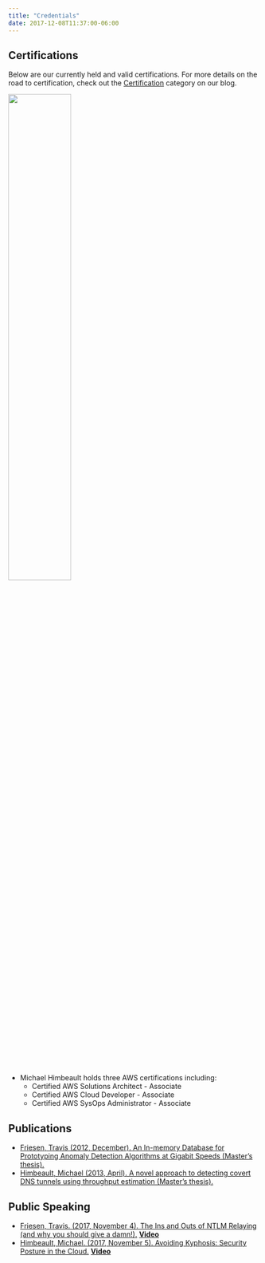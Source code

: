 ```yaml
---
title: "Credentials"
date: 2017-12-08T11:37:00-06:00
---
```


## Certifications

Below are our currently held and valid certifications. For more details on the road to certification, check out the [Certification](https://blog.flyingfortressit.ca/categories/certification.html) category on our blog.

<img src="images/certs/aws_certified.svg" width="50%" />

- Michael Himbeault holds three AWS certifications including:
  - Certified AWS Solutions Architect - Associate
  - Certified AWS Cloud Developer - Associate
  - Certified AWS SysOps Administrator - Associate

## Publications

<!-- Below are links to our currently available publications. For more details beyond the documents themselves, check out the [Publications](https://blog.flyingfortressit.ca/categories/publications.html) category on our blog. -->

- [Friesen, Travis (2012, December). An In-memory Database for Prototyping Anomaly Detection Algorithms at Gigabit Speeds (Master’s thesis).](https://mspace.lib.umanitoba.ca/xmlui/handle/1993/22170)
- [Himbeault, Michael (2013, April). A novel approach to detecting covert DNS tunnels using throughput estimation (Master’s thesis).](https://mspace.lib.umanitoba.ca/xmlui/handle/1993/23550)

## Public Speaking

<!-- Below are links to the video or audio of our public speaking engagements. For more details, beyond the videos themselves, check out the [Public Speaking](https://blog.flyingfortressit.ca/categories/public-speaking.html) category on our blog. -->

- [Friesen, Travis. (2017, November 4). The Ins and Outs of NTLM Relaying (and why you should give a damn!).](http://bsideswpg.ca/2017/speakers/#travis-friesen) [**Video**](https://www.youtube.com/watch?v=4HwHsdsQ4k0)
- [Himbeault, Michael. (2017, November 5). Avoiding Kyphosis: Security Posture in the Cloud.](http://bsideswpg.ca/2017/speakers/#mike-himbeault) [**Video**](https://www.youtube.com/watch?v=l-kiZA0JK54&feature=youtu.be)